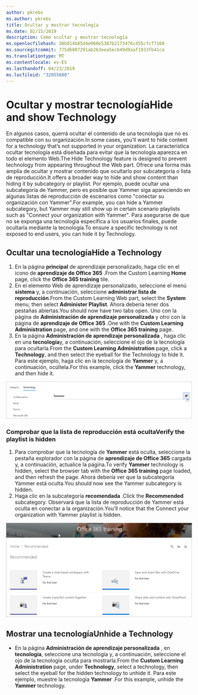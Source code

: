 ```yaml
---
author: pkrebs
ms.author: pkrebs
title: Ocultar y mostrar tecnología
ms.date: 02/15/2019
description: Cómo ocultar y mostrar tecnología
ms.openlocfilehash: 38b814b85d4e060e5387b2173476c455cfcf7160
ms.sourcegitcommit: 775d6807291ab263eea5ec649d9aaf1933fb41ca
ms.translationtype: MT
ms.contentlocale: es-ES
ms.lasthandoff: 04/23/2019
ms.locfileid: "32055680"
---
```

# <a name="hide-and-show-technology"></a><span data-ttu-id="259a2-103">Ocultar y mostrar tecnología</span><span class="sxs-lookup"><span data-stu-id="259a2-103">Hide and show Technology</span></span>

<span data-ttu-id="259a2-104">En algunos casos, querrá ocultar el contenido de una tecnología que no es compatible con su organización.</span><span class="sxs-lookup"><span data-stu-id="259a2-104">In some cases, you’ll want to hide content for a technology that’s not supported in your organization.</span></span> <span data-ttu-id="259a2-105">La característica ocultar tecnología está diseñada para evitar que la tecnología aparezca en todo el elemento Web.</span><span class="sxs-lookup"><span data-stu-id="259a2-105">The Hide Technology feature is designed to prevent technology from appearing throughout the Web part.</span></span> <span data-ttu-id="259a2-106">Ofrece una forma más amplia de ocultar y mostrar contenido que ocultarlo por subcategoría o lista de reproducción.</span><span class="sxs-lookup"><span data-stu-id="259a2-106">It offers a broader way to hide and show content than hiding it by subcategory or playlist.</span></span> <span data-ttu-id="259a2-107">Por ejemplo, puede ocultar una subcategoría de Yammer, pero es posible que Yammer siga apareciendo en algunas listas de reproducción de escenarios como "conectar su organización con Yammer".</span><span class="sxs-lookup"><span data-stu-id="259a2-107">For example, you can hide a Yammer subcategory, but Yammer may still show up in certain scenario playlists such as "Connect your organization with Yammer".</span></span> <span data-ttu-id="259a2-108">Para asegurarse de que no se exponga una tecnología específica a los usuarios finales, puede ocultarla mediante la tecnología.</span><span class="sxs-lookup"><span data-stu-id="259a2-108">To ensure a specific technology is not exposed to end users, you can hide it by Technology.</span></span> 

## <a name="hide-a-technology"></a><span data-ttu-id="259a2-109">Ocultar una tecnología</span><span class="sxs-lookup"><span data-stu-id="259a2-109">Hide a Technology</span></span>

1. <span data-ttu-id="259a2-110">En la página **principal** de aprendizaje personalizado, haga clic en el icono de **aprendizaje de Office 365** .</span><span class="sxs-lookup"><span data-stu-id="259a2-110">From the Custom Learning **Home** page, click the **Office 365 training** tile.</span></span>
2. <span data-ttu-id="259a2-111">En el elemento Web de aprendizaje personalizado, seleccione el menú **sistema** y, a continuación, seleccione **administrar lista de reproducción**.</span><span class="sxs-lookup"><span data-stu-id="259a2-111">From the Custom Learning Web part, select the **System** menu, then select **Administer Playlist**.</span></span> <span data-ttu-id="259a2-112">Ahora debería tener dos pestañas abiertas.</span><span class="sxs-lookup"><span data-stu-id="259a2-112">You should now have two tabs open.</span></span> <span data-ttu-id="259a2-113">Uno con la página de **Administración de aprendizaje personalizada** y otro con la página de **aprendizaje de Office 365** .</span><span class="sxs-lookup"><span data-stu-id="259a2-113">One with the **Custom Learning Administration** page, and one with the **Office 365 training** page.</span></span> 
3. <span data-ttu-id="259a2-114">En la página **Administración de aprendizaje personalizada** , haga clic en una **tecnología**y, a continuación, seleccione el ojo de la tecnología para ocultarla.</span><span class="sxs-lookup"><span data-stu-id="259a2-114">From the **Custom Learning Administration** page, click a **Technology**, and then select the eyeball for the Technology to hide it.</span></span> <span data-ttu-id="259a2-115">Para este ejemplo, haga clic en la tecnología de **Yammer** y, a continuación, ocúltela.</span><span class="sxs-lookup"><span data-stu-id="259a2-115">For this example, click the **Yammer** technology, and then hide it.</span></span>  

![CG-hidetech. png](media/cg-hidetech.png)

### <a name="verify-the-playlist-is-hidden"></a><span data-ttu-id="259a2-117">Comprobar que la lista de reproducción está oculta</span><span class="sxs-lookup"><span data-stu-id="259a2-117">Verify the playlist is hidden</span></span>
1. <span data-ttu-id="259a2-118">Para comprobar que la tecnología de **Yammer** está oculta, seleccione la pestaña explorador con la página de **aprendizaje de Office 365** cargada y, a continuación, actualice la página.</span><span class="sxs-lookup"><span data-stu-id="259a2-118">To verify **Yammer** technology is hidden, select the browser tab with the **Office 365 training** page loaded, and then refresh the page.</span></span> <span data-ttu-id="259a2-119">Ahora debería ver que la subcategoría Yammer está oculta.</span><span class="sxs-lookup"><span data-stu-id="259a2-119">You should now see the Yammer subcategory is hidden.</span></span> 
2. <span data-ttu-id="259a2-120">Haga clic en la subcategoría **recomendada** .</span><span class="sxs-lookup"><span data-stu-id="259a2-120">Click the **Recommended** subcategory.</span></span> <span data-ttu-id="259a2-121">Observará que la lista de reproducción de Yammer está oculta en conectar a la organización.</span><span class="sxs-lookup"><span data-stu-id="259a2-121">You'll notice that the Connect your organization with Yammer playlist is hidden.</span></span> 

![CG-hidetechrefresh. png](media/cg-hidetechrefresh.png)

## <a name="unhide-a-technology"></a><span data-ttu-id="259a2-123">Mostrar una tecnología</span><span class="sxs-lookup"><span data-stu-id="259a2-123">Unhide a Technology</span></span>

- <span data-ttu-id="259a2-124">En la página **Administración de aprendizaje personalizada** , en **tecnología**, seleccione una tecnología y, a continuación, seleccione el ojo de la tecnología oculta para mostrarla.</span><span class="sxs-lookup"><span data-stu-id="259a2-124">From the **Custom Learning Administration** page, under **Technology**, select a technology, then select the eyeball for the hidden technology to unhide it.</span></span> <span data-ttu-id="259a2-125">Para este ejemplo, muestre la tecnología **Yammer** .</span><span class="sxs-lookup"><span data-stu-id="259a2-125">For this example, unhide the **Yammer** technology.</span></span> 